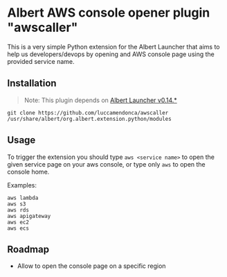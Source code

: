 # Albert AWS console opener plugin "awscaller"

This is a very simple Python extension for the Albert Launcher that aims to help us developers/devops by opening and AWS console page using the provided service name.

## Installation

> Note: This plugin depends on [Albert Launcher v0.14.*](https://albertlauncher.github.io/docs/installing/)

```
git clone https://github.com/luccamendonca/awscaller /usr/share/albert/org.albert.extension.python/modules
```

## Usage

To trigger the extension you should type `aws <service name>` to open the given service page on your aws console, or type only `aws` to open the console home.

Examples:

```
aws lambda
aws s3
aws rds
aws apigateway
aws ec2
aws ecs
```

## Roadmap

- Allow to open the console page on a specific region